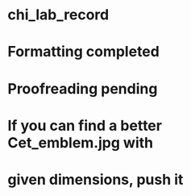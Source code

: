 # chi_lab_record
# Formatting completed
# Proofreading pending
# 
# If you can find a better Cet_emblem.jpg with
# given dimensions, push it
#
